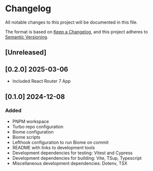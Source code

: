 # Changelog

All notable changes to this project will be documented in this file.

The format is based on [Keep a Changelog](https://keepachangelog.com/en/1.1.0/),
and this project adheres to [Semantic Versioning](https://semver.org/spec/v2.0.0.html).

## [Unreleased]

## [0.2.0] 2025-03-06

- Included React Router 7 App

## [0.1.0] 2024-12-08

### Added

- PNPM workspace
- Turbo repo configuration
- Biome configuration
- Biome scripts
- Lefthook configuration to run Biome on commit
- README with links to development tools
- Development dependencies for testing: Vitest and Cypress
- Development dependencies for building: Vite, TSup, Typescript
- Miscellaneous development dependencies: Dotenv, TSX